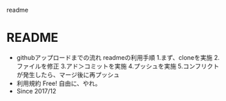 readme

# README
* githubアップロードまでの流れ
    readmeの利用手順
    1.まず、cloneを実施
    2.ファイルを修正
    3.アド＞コミットを実施
    4.プッシュを実施
    5.コンフリクトが発生したら、マージ後に再プッシュ
* 利用規約
    Free!
    自由に、やれ。
* Since 2017/12
